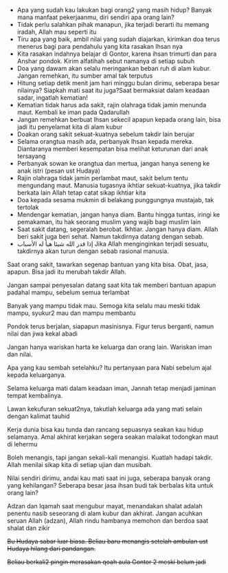 - Apa yang sudah kau lakukan bagi orang2 yang masih hidup? Banyak mana manfaat pekerjaanmu, diri sendiri apa orang lain?
- Tidak perlu salahkan pihak manapun, jika terjadi berarti itu memang iradah, Allah mau seperti itu
- Tiru apa yang baik, ambil nilai yang sudah diajarkan, kirimkan doa terus menerus bagi para pendahulu yang kita rasakan Ihsan nya
- Kita rasakan indahnya belajar di Gontor, karena ihsan trimurti dan para Anshar pondok. Kirim alfatihah sebut namanya di setiap subuh
- Doa yang dawam akan selalu meringankan beban ruh di alam kubur. Jangan remehkan, itu sumber amal tak terputus
- Hitung setiap detik menit jam hari minggu bulan dirimu, seberapa besar nilainya? Siapkah mati saat itu juga?Saat bermaksiat dalam keadaan sadar, ingatlah kematian!
- Kematian tidak harus ada sakit, rajin olahraga tidak jamin menunda maut. Kembali ke iman pada Qadarullah
- Jangan remehkan berbuat Ihsan sekecil apapun kepada orang lain, bisa jadi itu penyelamat kita di alam kubur
- Doakan orang sakit sekuat-kuatnya sebelum takdir lain berujar
- Selama orangtua masih ada, perbanyak Ihsan kepada mereka. Diantaranya memberi kesempatan bisa melihat keturunan dari anak tersayang
- Perbanyak sowan ke orangtua dan mertua, jangan hanya seneng ke anak istri (pesan ust Hudaya)
- Rajin olahraga tidak jamin perlambat maut, sakit belum tentu mengundang maut. Manusia tugasnya ikhtiar sekuat-kuatnya, jika takdir berkata lain Allah tetap catat sikap ikhtiar kita
- Doa kepada sesama mukmin di belakang punggungnya mustajab, tak tertolak
- Mendengar kematian, jangan hanya diam. Bantu hingga tuntas, iringi ke pemakaman, itu hak seorang muslim yang wajib bagi muslim lain
- Saat sakit datang, segeralah berobat. Ikhtiar. Jangan hanya diam. Allah beri sakit juga beri sehat. Namun takdirnya datang dengan sebab.
- إذا قدر الله شيئا هيأ له الأسباب Jika Allah menginginkan terjadi sesuatu, takdirnya akan turun dengan sebab rasional manusia.

Saat orang sakit, tawarkan segenap bantuan yang kita bisa. Obat, jasa, apapun. Bisa jadi itu merubah takdir Allah.

Jangan sampai penyesalan datang saat kita tak memberi bantuan apapun padahal mampu, sebelum semua terlambat

Banyak yang mampu tidak mau. Semoga kita selalu mau meski tidak mampu, syukur2 mau dan mampu membantu

Pondok terus berjalan, siapapun masinisnya. Figur terus berganti, namun nilai dan jiwa kekal abadi

Jangan hanya wariskan harta ke keluarga dan orang lain. Wariskan iman dan nilai.

Apa yang kau sembah setelahku? Itu pertanyaan para Nabi sebelum ajal kepada keluarganya.

Selama keluarga mati dalam keadaan iman, Jannah tetap menjadi jaminan tempat kembalinya.

Lawan kekufuran sekuat2nya, takutlah keluarga ada yang mati selain dengan kalimat tauhid

Kerja dunia bisa kau tunda dan rancang sepuasnya seakan kau hidup selamanya. Amal akhirat kerjakan segera seakan malaikat todongkan maut di lehermu

Boleh menangis, tapi jangan sekali-kali menangisi. Kuatlah hadapi takdir. Allah menilai sikap kita di setiap ujian dan musibah.

Nilai sendiri dirimu, andai kau mati saat ini juga, seberapa banyak orang yang kehilangan? Seberapa besar jasa ihsan budi tak berbalas kita untuk orang lain?

Adzan dan Iqamah saat mengubur mayat, menandakan shalat adalah penentu nasib seseorang di alam kubur dan akhirat. Jangan acuhkan seruan Allah (adzan), Allah rindu hambanya memohon dan berdoa saat shalat dan zikir

~~Bu Hudaya sabar luar biasa. Beliau baru menangis setelah ambulan ust Hudaya hilang dari pandangan.~~

~~Beliau berkali2 pingin merasakan qoah aula Gontor 2 meski belum jadi~~